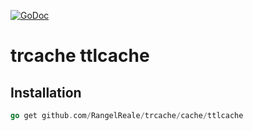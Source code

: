 [![GoDoc](https://godoc.org/github.com/RangelReale/trcache/cache/ttlcache?status.png)](https://godoc.org/github.com/RangelReale/trcache/cache/ttlcache)

trcache ttlcache
================


## Installation

```go
go get github.com/RangelReale/trcache/cache/ttlcache
```
